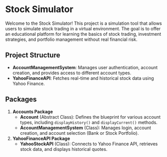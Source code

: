 <h1>Stock Simulator</h1>

<p>Welcome to the Stock Simulator! This project is a simulation tool that allows users to simulate stock trading in a virtual environment. The goal is to offer an educational platform for learning the basics of stock trading, investment strategies, and portfolio management without real financial risk.</p>

<h2>Project Structure</h2>
<ul>
    <li><strong>AccountManagementSystem</strong>: Manages user authentication, account creation, and provides access to different account types.</li>
    <li><strong>YahooFinanceAPI</strong>: Fetches real-time and historical stock data using Yahoo Finance.</li>
</ul>

<h2>Packages</h2>
<ol>
    <li><strong>Accounts Package</strong>
        <ul>
            <li><strong>Account</strong> (Abstract Class): Defines the blueprint for various account types, including <code>displayHistory()</code> and <code>displayCurrent()</code> methods.</li>
            <li><strong>AccountManagementSystem</strong> (Class): Manages login, account creation, and account selection (Bank or Stock Portfolio).</li>
        </ul>
    </li>
    <li><strong>YahooFinanceAPI Package</strong>
        <ul>
            <li><strong>YahooStockAPI</strong> (Class): Connects to Yahoo Finance API, retrieves stock data, and displays historical quotes.</li>
        </ul>
    </li>
</ol>
